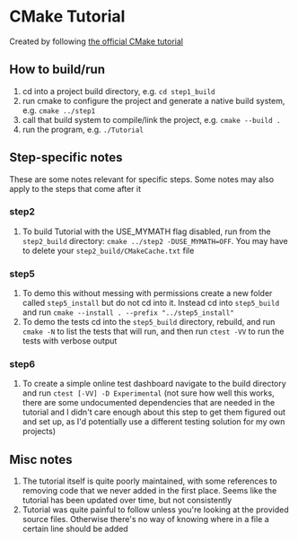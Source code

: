 # CMake Tutorial

Created by following [the official CMake tutorial](https://cmake.org/cmake/help/latest/guide/tutorial/index.html)

## How to build/run

1. cd into a project build directory, e.g. `cd step1_build`
2. run cmake to configure the project and generate a native build system, e.g. `cmake ../step1`
3. call that build system to compile/link the project, e.g. `cmake --build .`
4. run the program, e.g. `./Tutorial`

## Step-specific notes

These are some notes relevant for specific steps. Some notes may also apply to the steps that come after it

### step2

1. To build Tutorial with the USE_MYMATH flag disabled, run from the `step2_build` directory: `cmake ../step2 -DUSE_MYMATH=OFF`. You may have to delete your `step2_build/CMakeCache.txt` file

### step5

1. To demo this without messing with permissions create a new folder called `step5_install` but do not cd into it. Instead cd into `step5_build` and run `cmake --install . --prefix "../step5_install"`
2. To demo the tests cd into the `step5_build` directory, rebuild, and run `cmake -N` to list the tests that will run, and then run `ctest -VV` to run the tests with verbose output

### step6

1. To create a simple online test dashboard navigate to the build directory and run `ctest [-VV] -D Experimental` (not sure how well this works, there are some undocumented dependencies that are needed in the tutorial and I didn't care enough about this step to get them figured out and set up, as I'd potentially use a different testing solution for my own projects)

## Misc notes

1. The tutorial itself is quite poorly maintained, with some references to removing code that we never added in the first place. Seems like the tutorial has been updated over time, but not consistently
2. Tutorial was quite painful to follow unless you're looking at the provided source files. Otherwise there's no way of knowing where in a file a certain line should be added

